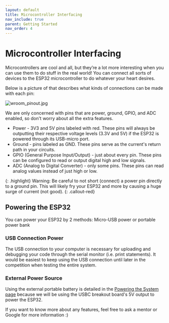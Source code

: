 ```yaml
---
layout: default
title: Microcontroller Interfacing
nav_include: true
parent: Getting Started
nav_order: 4
---
```


<!-- TODO: elaborate on analog / digital signals -->


# Microcontroller Interfacing
Microcontrollers are cool and all, but they’re a lot more interesting when you can use them to do stuff in the real world! You can connect all sorts of devices to the ESP32 microcontroller to do whatever your heart desires.

Below is a picture of that describes what kinds of connections can be made with each pin:

<img src="{{ '/_assets/images/wroom_pinout.jpg' | prepend: site.baseurl }}" alt="wroom_pinout.jpg">

We are only concerned with pins that are power, ground, GPIO, and ADC enabled, so don't worry about all the extra features. 

* Power - 3V3 and 5V pins labeled with red. These pins will always be outputting their respective voltage levels (3.3V and 5V) if the ESP32 is powered through its USB-micro port.
* Ground - pins labeled as GND. These pins serve as the current's return path in your circuits.
* GPIO (General Purpose Input/Output) - just about every pin. These pins can be configured to read or output digital high and low signals.
* ADC (Analog to Digital Converter) - only some pins. These pins can read analog values instead of just high or low. 

{: .highlight}
Warning: Be careful to not short (connect) a power pin directly to a ground pin. This will likely fry your ESP32 and more by causing a huge surge of current (not good). 
{: .callout-red}

## Powering the ESP32
You can power your ESP32 by 2 methods: Micro-USB power or portable power bank

### USB Connection Power
The USB connection to your computer is necessary for uploading and debugging your code through the serial monitor (i.e. print statements). It would be easiest to keep using the USB connection until later in the competition when testing the entire system.

### External Power Source
Using the external portable battery is detailed in the [Powering the System page](https://ut-ras.github.io/RobotathonESP32/sensors-and-actuators/power) because we will be using the USBC breakout board's 5V output to power the ESP32.

If you want to know more about any features, feel free to ask a mentor or Google for more information :) 






